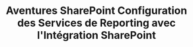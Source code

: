 ---
title: Aventures SharePoint  Configuration des Services de Reporting avec l'Intégration SharePoint
type: docs
weight: 50
url: /fr/reportingservices/sharepoint-adventures-setting-up-reporting-services-with-sharepoint-integration/
---